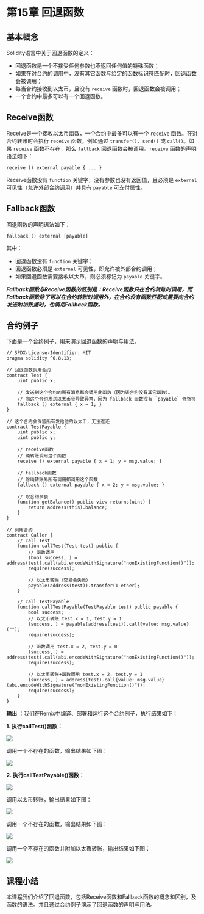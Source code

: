 # 第15章 回退函数

## 基本概念

Solidity语言中关于回退函数的定义：

+ 回退函数是一个不接受任何参数也不返回任何值的特殊函数；
+ 如果在对合约的调用中，没有其它函数与给定的函数标识符匹配时，回退函数会被调用；
+ 每当合约接收到以太币，且没有 `receive` 函数时，回退函数会被调用；
+ 一个合约中最多可以有一个回退函数。

## Receive函数

Receive是一个接收以太币函数，一个合约中最多可以有一个 `receive` 函数。在对合约转账时会执行 `receive` 函数，例如通过 `transfer()`、`send()` 或 `call()`。如果 `receive` 函数不存在，那么 `fallback` 回退函数会被调用。`receive` 函数的声明语法如下：

```
receive () external payable { ... }
```

Receive函数没有 `function` 关键字，没有参数也没有返回值，且必须是 `external` 可见性（允许外部合约调用）并具有 `payable` 可支付属性。

## Fallback函数

回退函数的声明语法如下：

```
fallback () external [payable]
```

其中：

+ 回退函数没有 `function` 关键字；
+ 回退函数必须是 `external` 可见性，即允许被外部合约调用；
+ 如果回退函数需要接收以太币，则必须标记为 `payable` 关键字。

***Fallback函数与Receive函数的区别是：Receive函数只在合约转账时调用，而Fallback函数除了可以在合约转账时调用外，在合约没有函数匹配或需要向合约发送附加数据时，也调用Fallback函数。***

## 合约例子

下面是一个合约例子，用来演示回退函数的声明与用法。

```
// SPDX-License-Identifier: MIT
pragma solidity ^0.8.13;

// 回退函数调用合约
contract Test {
    uint public x;

    // 发送到这个合约的所有消息都会调用此函数（因为该合约没有其它函数）。
    // 向这个合约发送以太币会导致异常，因为 fallback 函数没有 `payable` 修饰符
    fallback () external { x = 1; }
}

// 这个合约会保留所有发给他的以太币，无法返还
contract TestPayable {
    uint public x;
    uint public y;

    // receive函数
    // 纯转账调用这个函数
    receive () external payable { x = 1; y = msg.value; }

    // fallback函数
    // 除纯转账外所有调用都调用这个函数
    fallback () external payable { x = 2; y = msg.value; }

    // 取合约余额
    function getBalance() public view returns(uint) {
        return address(this).balance;
    }
}

// 调用合约
contract Caller {
    // call Test
    function callTest(Test test) public {
        // 函数调用
        (bool success, ) = address(test).call(abi.encodeWithSignature("nonExistingFunction()"));
        require(success);

        // 以太币转账（交易会失败）
        payable(address(test)).transfer(1 ether);
    }

    // call TestPayable
    function callTestPayable(TestPayable test) public payable {
        bool success;
        // 以太币转账 test.x = 1, test.y = 1
        (success, ) = payable(address(test)).call{value: msg.value}("");
        require(success);

        // 函数调用 test.x = 2, test.y = 0
        (success, ) = address(test).call(abi.encodeWithSignature("nonExistingFunction()"));
        require(success);

        // 以太币转账+函数调用 test.x = 2, test.y = 1
        (success, ) = address(test).call{value: msg.value}(abi.encodeWithSignature("nonExistingFunction()"));
        require(success);
    }
}
```

**输出** ：我们在Remix中编译、部署和运行这个合约例子，执行结果如下：

**1. 执行callTest()函数：**

![](./images/remix-fallback-1.png)

调用一个不存在的函数，输出结果如下图：

![](./images/remix-fallback-1-1.png)

**2. 执行callTestPayable()函数：**

![](./images/remix-fallback-2.png)

调用以太币转账，输出结果如下图：

![](./images/remix-fallback-2-1.png)

调用一个不存在的函数，输出结果如下图：

![](./images/remix-fallback-2-2.png)

调用一个不存在的函数并附加以太币转账，输出结果如下图：

![](./images/remix-fallback-2-3.png)

## 课程小结

本课程我们介绍了回退函数，包括Receive函数和Fallback函数的概念和区别，及函数的语法。并且通过合约例子演示了回退函数的声明与用法。

